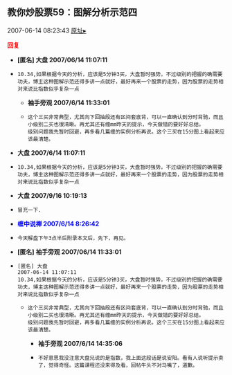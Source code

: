 ## 教你炒股票59：图解分析示范四
2007-06-14 08:23:43
[原址▸](http://www.fxgan.com/chan_time/2007_01_06/565.htm)





**<font color='red'>回复</font>**


- **[匿名] 大盘  2007/06/14 11:07:11**
- ```
  10.34,如果根据今天的分析，应该是5分钟3买，大盘暂时强势，不过级别的把握的确需要功夫，博主这种图解示范还得多讲一点就好，最好再来一个股票的走势，因为股票的走势相对来说比指数似乎复杂一点 
  ```
   - **袖手旁观 2007/6/14 11:33:01**
   - ```
     这个三买非常典型，尤其向下回抽段还有区间套底背，可以一直确认到分时背驰，而且小级别二买也很清晰。再尤其还有缠mm昨天的提示，今天做错的要好好总结。
     级别问题我先暂时回避，再多看几篇缠的实例分析再说。这个三买在15分图上看起来应该最清楚。
     ```
- **大盘 2007/6/14 11:07:11**
- ```
  10.34,如果根据今天的分析，应该是5分钟3买，大盘暂时强势，不过级别的把握的确需要功夫，博主这种图解示范还得多讲一点就好，最好再来一个股票的走势，因为股票的走势相对来说比指数似乎复杂一点
  ```
- **大盘 2007/9/16 10:19:13**
- ```
  冒充一下.
  ```
- **<font color='blue'>缠中说禅 2007/6/14 8:26:42</font>**
- ```
  今天解盘下午3点半后附录本文后，先下，再见。
  ```
- **[匿名] 袖手旁观  2007/06/14 11:33:01**
- ```
  [匿名] 大盘 
  2007-06-14 11:07:11 
  10.34,如果根据今天的分析，应该是5分钟3买，大盘暂时强势，不过级别的把握的确需要功夫，博主这种图解示范还得多讲一点就好，最好再来一个股票的走势，因为股票的走势相对来说比指数似乎复杂一点 
  ```
   - ```
     这个三买非常典型，尤其向下回抽段还有区间套底背，可以一直确认到分时背驰，而且小级别二买也很清晰。再尤其还有缠mm昨天的提示，今天做错的要好好总结。
     级别问题我先暂时回避，再多看几篇缠的实例分析再说。这个三买在15分图上看起来应该最清楚。 
     ```
      - **袖手旁观 2007/6/14 14:35:06**
      - ```
        不好意思我没注意大盘兄说的是指数，我上面这段话是说安阳。看有人说听提示卖了，觉得奇怪。这篇课程还没来得及看，回帖牛头不对马嘴了，道歉。
        ```
